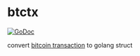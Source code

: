 # btctx

[![GoDoc](https://godoc.org/github.com/m0t0k1ch1/btctx?status.svg)](https://godoc.org/github.com/m0t0k1ch1/btctx)

convert [bitcoin transaction](https://en.bitcoin.it/wiki/Protocol_documentation#tx) to golang struct
